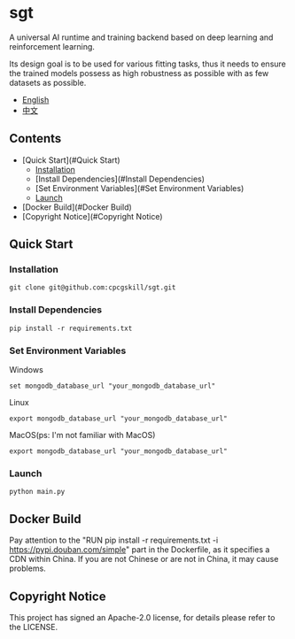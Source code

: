 # sgt

A universal AI runtime and training backend based on deep learning and reinforcement learning.

Its design goal is to be used for various fitting tasks, thus it needs to ensure the trained models possess as high robustness as possible with as few datasets as possible.

* [English](./README.en-us.md)
* [中文](./README.md)

## Contents

- [Quick Start](#Quick Start)
    * [Installation](#Installation)
    * [Install Dependencies](#Install Dependencies)
    * [Set Environment Variables](#Set Environment Variables)
    * [Launch](#Launch)
- [Docker Build](#Docker Build)
- [Copyright Notice](#Copyright Notice)

## Quick Start

### Installation

```commandline
git clone git@github.com:cpcgskill/sgt.git
```

### Install Dependencies

```commandline
pip install -r requirements.txt
```

### Set Environment Variables

Windows

```commandline
set mongodb_database_url "your_mongodb_database_url"
```

Linux

```commandline
export mongodb_database_url "your_mongodb_database_url"
```

MacOS(ps: I'm not familiar with MacOS)

```commandline
export mongodb_database_url "your_mongodb_database_url"
```

### Launch

```commandline
python main.py
```

## Docker Build

Pay attention to the "RUN pip install -r requirements.txt -i https://pypi.douban.com/simple" part in the Dockerfile, as it specifies a CDN within China. If you are not Chinese or are not in China, it may cause problems.

## Copyright Notice

This project has signed an Apache-2.0 license, for details please refer to the LICENSE.